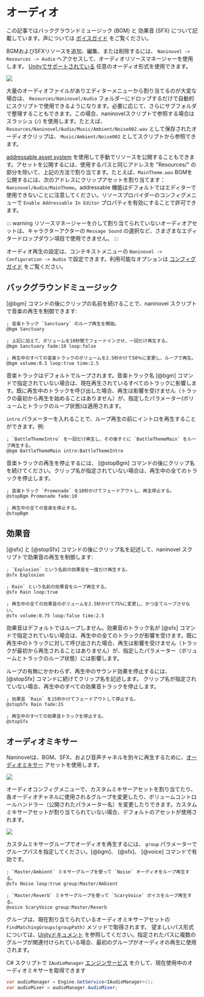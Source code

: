 ﻿# オーディオ

この記事ではバックグラウンドミュージック (BGM) と 効果音 (SFX) について記載しています。声については [ボイスガイド](/ja/guide/voicing) をご覧ください。

BGMおよびSFXリソースを追加、編集、または削除するには、 `Naninovel -> Resources -> Audio` へアクセスして、オーディオリソースマネージャーを使用します。 [Unityでサポートされている](https://docs.unity3d.com/Manual/AudioFiles.html) 任意のオーディオ形式を使用できます。

![](https://i.gyazo.com/cacdec36623dbbfcf9f49c594de53c0f.png)

大量のオーディオファイルがありエディターメニューから割り当てるのが大変な場合は、 `Resources/Naninovel/Audio` フォルダーにドロップするだけで自動的にスクリプトで使用できるようになります。必要に応じて、さらにサブフォルダで整理することもできます。この場合、naninovelスクリプトで参照する場合はスラッシュ (`/`) を使用します。たとえば、 `Resources/Naninovel/Audio/Music/Ambient/Noise002.wav` として保存されたオーディオクリップは、 `Music/Ambient/Noise002` としてスクリプトから参照できます。

[addressable asset system](/ja/guide/resource-providers#addressable) を使用して手動でリソースを公開することもできます。アセットを公開するには、使用するパスと同じアドレスを "Resources/" の部分を除いて、上記の方法で割り当てます。たとえば、`MainTheme.wav` BGMを公開するには、次のアドレスにクリップアセットを割り当てます：`Naninovel/Audio/MainTheme`。addressable 機能はデフォルトではエディターで使用できないことに注意してください。リソースプロバイダーのコンフィグメニューで `Enable Addressable In Editor` プロパティを有効にすることで許可できます。

::: warning
リソースマネージャーを介して割り当てられていないオーディオアセットは、キャラクターアクターの `Message Sound` の選択など、さまざまなエディタードロップダウン項目で使用できません。
:::

オーディオ再生の設定は、コンテキストメニューの `Naninovel -> Configuration -> Audio` で設定できます。利用可能なオプションは [コンフィグガイド](/ja/guide/configuration#audio) をご覧ください。

## バックグラウンドミュージック

[@bgm] コマンドの後にクリップの名前を続けることで、naninovel スクリプトで音楽の再生を制御できます:

```nani
; 音楽トラック `Sanctuary` のループ再生を開始。
@bgm Sanctuary

; 上記に加えて、ボリュームを10秒間でフェードインさせ、一回だけ再生する。
@bgm Sanctuary fade:10 loop:false

; 再生中のすべての音楽トラックのボリュームを2.5秒かけて50％に変更し、ループで再生。
@bgm volume:0.5 loop:true time:2.5
```

音楽トラックはデフォルトでループされます。音楽トラック名 [@bgm] コマンドで指定されていない場合は、現在再生されているすべてのトラックに影響します。既に再生中のトラックを呼び出した場合、再生は影響を受けません（トラックの最初から再生を始めることはありません）が、指定したパラメーター(ボリュームとトラックのループ状態)は適用されます。

 `intro` パラメーターを入れることで、ループ再生の前にイントロを再生することができます。例:

```nani
; `BattleThemeIntro` を一回だけ再生し、その後すぐに `BattleThemeMain` をループ再生する。
@bgm BattleThemeMain intro:BattleThemeIntro
```

音楽トラックの再生を停止するには、 [@stopBgm] コマンドの後にクリップ名を続けてください。クリップ名が指定されていない場合は、再生中の全てのトラックを停止します。

```nani
; 音楽トラック `Promenade` を10秒かけてフェードアウトし、再生停止する。
@stopBgm Promenade fade:10

; 再生中の全ての音楽を停止する。
@stopBgm
```

## 効果音

[@sfx] と [@stopSfx] コマンドの後にクリップ名を記述して、naninovel スクリプトで効果音の再生を制御します:

```nani
; `Explosion` という名前の効果音を一度だけ再生する。
@sfx Explosion

; Rain` という名前の効果音をループ再生する。
@sfx Rain loop:true

; 再生中の全ての効果音のボリュームを2.5秒かけて75%に変更し、かつ全てループさせない。
@sfx volume:0.75 loop:false time:2.5
```

効果音はデフォルトではループしません。効果音のトラック名が [@sfx] コマンドで指定されていない場合は、再生中の全てのトラックが影響を受けます。既に再生中のトラックに対して呼び出された場合、再生は影響を受けません（トラックが最初から再生されることはありません）が、指定したパラメーター（ボリュームとトラックのループ状態）には影響します。

ループの有無にかかわらず、再生中のサウンド効果を停止するには、 [@stopSfx] コマンドに続けてクリップ名を記述します。 クリップ名が指定されていない場合、再生中のすべての効果音トラックを停止します。

```nani
; 効果音 `Rain` を15秒かけてフェードアウトして停止する。
@stopSfx Rain fade:15

; 再生中のすべての効果音トラックを停止する。
@stopSfx
```

## オーディオミキサー

Naninovelは、BGM、SFX、および音声チャネルを別々に再生するために、[オーディオミキサー](https://docs.unity3d.com/Manual/AudioMixer.html) アセットを使用します。

![](https://i.gyazo.com/6271d59ee9ac63a0a218316bd3bc78a8.png)

オーディオコンフィグメニューで、カスタムミキサーアセットを割り当てたり、各オーディオチャネルに使用されるグループを変更したり、ボリュームコントロールハンドラー（公開されたパラメーター名）を変更したりできます。カスタムミキサーアセットが割り当てられていない場合、デフォルトのアセットが使用されます。

![](https://i.gyazo.com/ef2db68edb871608d1718117a37e9486.png)

カスタムミキサーグループでオーディオを再生するには、 `group` パラメーターでグループパスを指定してください。[@bgm]、 [@sfx]、 [@voice] コマンドで有効です。

```nani
; `Master/Ambient` ミキサーグループを使って `Noise` オーディオをループ再生する。
@sfx Noise loop:true group:Master/Ambient

; `Master/Reverb` ミキサーグループを使って `ScaryVoice` ボイスをループ再生する。
@voice ScaryVoice group:Master/Reverb
```

グループは、現在割り当てられているオーディオミキサーアセットの `FindMatchingGroups(groupPath)` メソッドで取得されます。 望ましいパス形式については、[Unityドキュメント](https://docs.unity3d.com/ScriptReference/Audio.AudioMixer.FindMatchingGroups) を参照してください。指定されたパスに複数のグループが関連付けられている場合、最初のグループがオーディオの再生に使用されます。

C# スクリプトで `IAudioManager` [エンジンサービス](/ja/guide/engine-services) を介して、現在使用中のオーディオミキサーを取得できます

```csharp
var audioManager = Engine.GetService<IAudioManager>();
var audioMixer = audioManager.AudioMixer;
```
